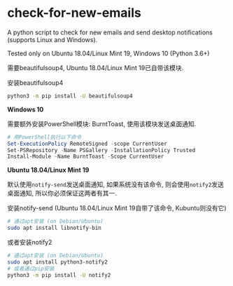 # check-for-new-emails
A python script to check for new emails and send desktop notifications (supports Linux and Windows).

Tested only on Ubuntu 18.04/Linux Mint 19, Windows 10 (Python 3.6+)

需要beautifulsoup4, Ubuntu 18.04/Linux Mint 19已自带该模块.

安装beautifulsoup4
```bash
python3 -m pip install -U beautifulsoup4
```

**Windows 10**

需要额外安装PowerShell模块: BurntToast, 使用该模块发送桌面通知.

```powershell
# 用PowerShell执行以下命令
Set-ExecutionPolicy RemoteSigned -scope CurrentUser
Set-PSRepository -Name PSGallery -InstallationPolicy Trusted
Install-Module -Name BurntToast -Scope CurrentUser
```

**Ubuntu 18.04/Linux Mint 19**

默认使用`notify-send`发送桌面通知, 如果系统没有该命令, 则会使用`notify2`发送桌面通知, 所以你必须保证这两者有其一.

安装notify-send (Ubuntu 18.04/Linux Mint 19自带了该命令, Kubuntu则没有它)
```bash
# 通过apt安装 (on Debian/Ubuntu)
sudo apt install libnotify-bin
```

或者安装notify2
```bash
# 通过apt安装 (on Debian/Ubuntu)
sudo apt install python3-notify2
# 或者通过pip安装
python3 -m pip install -U notify2
```
